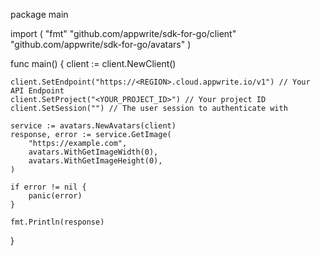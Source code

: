 package main

import (
    "fmt"
    "github.com/appwrite/sdk-for-go/client"
    "github.com/appwrite/sdk-for-go/avatars"
)

func main() {
    client := client.NewClient()

    client.SetEndpoint("https://<REGION>.cloud.appwrite.io/v1") // Your API Endpoint
    client.SetProject("<YOUR_PROJECT_ID>") // Your project ID
    client.SetSession("") // The user session to authenticate with

    service := avatars.NewAvatars(client)
    response, error := service.GetImage(
        "https://example.com",
        avatars.WithGetImageWidth(0),
        avatars.WithGetImageHeight(0),
    )

    if error != nil {
        panic(error)
    }

    fmt.Println(response)
}
